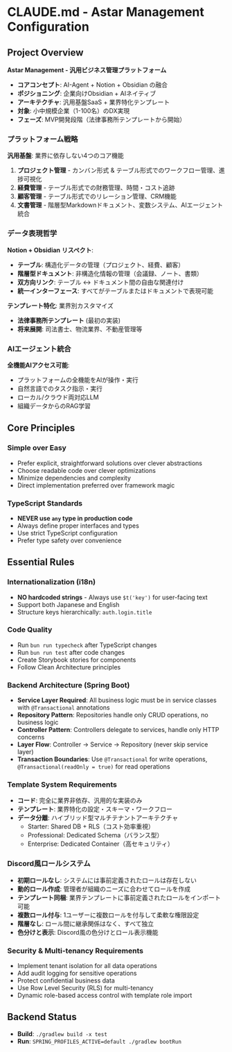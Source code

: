 # CLAUDE.md - Astar Management Configuration

## Project Overview

**Astar Management - 汎用ビジネス管理プラットフォーム**
- **コアコンセプト**: AI-Agent + Notion + Obsidian の融合
- **ポジショニング**: 企業向けObsidian + AIネイティブ
- **アーキテクチャ**: 汎用基盤SaaS + 業界特化テンプレート
- **対象**: 小中規模企業（1-100名）のDX実現
- **フェーズ**: MVP開発段階（法律事務所テンプレートから開始）

### プラットフォーム戦略

**汎用基盤**: 業界に依存しない4つのコア機能
1. **プロジェクト管理** - カンバン形式 & テーブル形式でのワークフロー管理、進捗可視化
2. **経費管理** - テーブル形式での財務管理、時間・コスト追跡
3. **顧客管理** - テーブル形式でのリレーション管理、CRM機能
4. **文書管理** - 階層型Markdownドキュメント、変数システム、AIエージェント統合

### データ表現哲学

**Notion + Obsidian リスペクト**:
- **テーブル**: 構造化データの管理（プロジェクト、経費、顧客）
- **階層型ドキュメント**: 非構造化情報の管理（会議録、ノート、書類）
- **双方向リンク**: テーブル ↔ ドキュメント間の自由な関連付け
- **統一インターフェース**: すべてがテーブルまたはドキュメントで表現可能

**テンプレート特化**: 業界別カスタマイズ
- **法律事務所テンプレート** (最初の実装)
- **将来展開**: 司法書士、物流業界、不動産管理等

### AIエージェント統合

**全機能AIアクセス可能**:
- プラットフォームの全機能をAIが操作・実行
- 自然言語でのタスク指示・実行
- ローカル/クラウド両対応LLM
- 組織データからのRAG学習

## Core Principles

### Simple over Easy
- Prefer explicit, straightforward solutions over clever abstractions
- Choose readable code over clever optimizations
- Minimize dependencies and complexity
- Direct implementation preferred over framework magic

### TypeScript Standards
- **NEVER use `any` type in production code**
- Always define proper interfaces and types
- Use strict TypeScript configuration
- Prefer type safety over convenience

## Essential Rules

### Internationalization (i18n)
- **NO hardcoded strings** - Always use `$t('key')` for user-facing text
- Support both Japanese and English
- Structure keys hierarchically: `auth.login.title`

### Code Quality
- Run `bun run typecheck` after TypeScript changes
- Run `bun run test` after code changes
- Create Storybook stories for components
- Follow Clean Architecture principles

### Backend Architecture (Spring Boot)
- **Service Layer Required**: All business logic must be in service classes with `@Transactional` annotations
- **Repository Pattern**: Repositories handle only CRUD operations, no business logic
- **Controller Pattern**: Controllers delegate to services, handle only HTTP concerns
- **Layer Flow**: Controller → Service → Repository (never skip service layer)
- **Transaction Boundaries**: Use `@Transactional` for write operations, `@Transactional(readOnly = true)` for read operations

### Template System Requirements
- **コード**: 完全に業界非依存、汎用的な実装のみ
- **テンプレート**: 業界特化の設定・スキーマ・ワークフロー
- **データ分離**: ハイブリッド型マルチテナントアーキテクチャ
  - Starter: Shared DB + RLS（コスト効率重視）
  - Professional: Dedicated Schema（バランス型）
  - Enterprise: Dedicated Container（高セキュリティ）

### Discord風ロールシステム
- **初期ロールなし**: システムには事前定義されたロールは存在しない
- **動的ロール作成**: 管理者が組織のニーズに合わせてロールを作成
- **テンプレート同梱**: 業界テンプレートに事前定義されたロールをインポート可能
- **複数ロール付与**: 1ユーザーに複数ロールを付与して柔軟な権限設定
- **階層なし**: ロール間に継承関係はなく、すべて独立
- **色分けと表示**: Discord風の色分けとロール表示機能

### Security & Multi-tenancy Requirements
- Implement tenant isolation for all data operations
- Add audit logging for sensitive operations
- Protect confidential business data
- Use Row Level Security (RLS) for multi-tenancy
- Dynamic role-based access control with template role import

## Backend Status
- **Build**: `./gradlew build -x test`
- **Run**: `SPRING_PROFILES_ACTIVE=default ./gradlew bootRun`